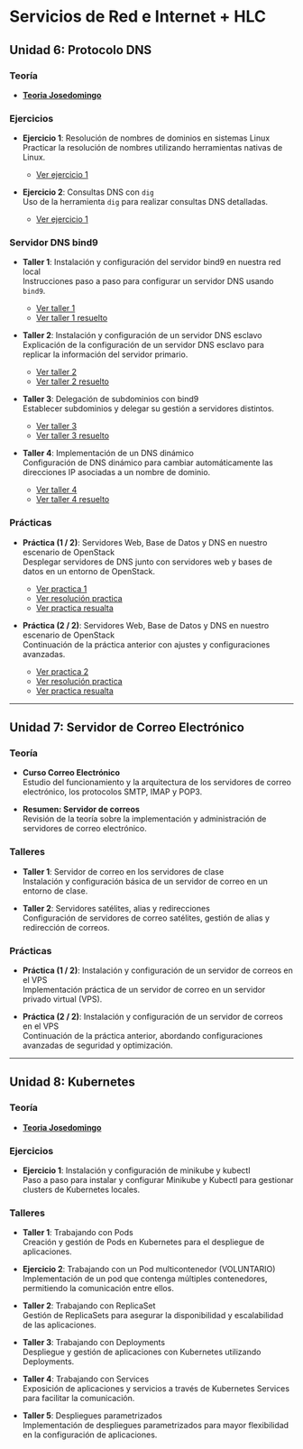 # **Servicios de Red e Internet + HLC**

## **Unidad 6: Protocolo DNS**

### **Teoría**
- [**Teoria Josedomingo**](https://github.com/Aleeex-lmd/curso_kubernetes_ies.git)

### **Ejercicios**
- **Ejercicio 1**: Resolución de nombres de dominios en sistemas Linux  
  Practicar la resolución de nombres utilizando herramientas nativas de Linux.  
  - [Ver ejercicio 1](./Unidad-6:Protocolo-DNS/enunciados/e_ejercicio1.md)  

- **Ejercicio 2**: Consultas DNS con `dig`  
  Uso de la herramienta `dig` para realizar consultas DNS detalladas.
  - [Ver ejercicio 1](./Unidad-6:Protocolo-DNS/enunciados/e_ejercicio2.md)  

### **Servidor DNS bind9**
- **Taller 1**: Instalación y configuración del servidor bind9 en nuestra red local  
  Instrucciones paso a paso para configurar un servidor DNS usando `bind9`.
  - [Ver taller 1](./Unidad-6:Protocolo-DNS/enunciados/e_taller1.md)
  - [Ver taller 1 resuelto](./Unidad-6:Protocolo-DNS/enunciados_resueltos/s_taller1.txt)
  
- **Taller 2**: Instalación y configuración de un servidor DNS esclavo  
  Explicación de la configuración de un servidor DNS esclavo para replicar la información del servidor primario.
  - [Ver taller 2](./Unidad-6:Protocolo-DNS/enunciados/e_taller2.md)
  - [Ver taller 2 resuelto](./Unidad-6:Protocolo-DNS/enunciados_resueltos/s_taller2.txt)

- **Taller 3**: Delegación de subdominios con bind9  
  Establecer subdominios y delegar su gestión a servidores distintos.
  - [Ver taller 3](./Unidad-6:Protocolo-DNS/enunciados/e_taller3.md)
  - [Ver taller 3 resuelto](./Unidad-6:Protocolo-DNS/enunciados_resueltos/s_taller3.txt)

- **Taller 4**: Implementación de un DNS dinámico  
  Configuración de DNS dinámico para cambiar automáticamente las direcciones IP asociadas a un nombre de dominio.
  - [Ver taller 4](./Unidad-6:Protocolo-DNS/enunciados/e_taller4.md)
  - [Ver taller 4 resuelto](./Unidad-6:Protocolo-DNS/enunciados_resueltos/s_taller4.txt)

### **Prácticas**
- **Práctica (1 / 2)**: Servidores Web, Base de Datos y DNS en nuestro escenario de OpenStack  
  Desplegar servidores de DNS junto con servidores web y bases de datos en un entorno de OpenStack.
  - [Ver practica 1](./Unidad-6:Protocolo-DNS/enunciados/e_practica1.md)
  - [Ver resolución practica](./Unidad-6:Protocolo-DNS/enunciados_resueltos/s_practica1.md)
  - [Ver practica resualta](./Unidad-6:Protocolo-DNS/enunciados_resueltos/s_practica1.txt)

- **Práctica (2 / 2)**: Servidores Web, Base de Datos y DNS en nuestro escenario de OpenStack  
  Continuación de la práctica anterior con ajustes y configuraciones avanzadas.
  - [Ver practica 2](./Unidad-6:Protocolo-DNS/enunciados/e_practica3.md)
  - [Ver resolución practica](./Unidad-6:Protocolo-DNS/enunciados_resueltos/s_practica2.md)
  - [Ver practica resualta](./Unidad-6:Protocolo-DNS/enunciados_resueltos/s_practica2.txt)

---

## **Unidad 7: Servidor de Correo Electrónico**

### **Teoría**
- **Curso Correo Electrónico**  
  Estudio del funcionamiento y la arquitectura de los servidores de correo electrónico, los protocolos SMTP, IMAP y POP3.

- **Resumen: Servidor de correos**  
  Revisión de la teoría sobre la implementación y administración de servidores de correo electrónico.

### **Talleres**
- **Taller 1**: Servidor de correo en los servidores de clase  
  Instalación y configuración básica de un servidor de correo en un entorno de clase.

- **Taller 2**: Servidores satélites, alias y redirecciones  
  Configuración de servidores de correo satélites, gestión de alias y redirección de correos.

### **Prácticas**
- **Práctica (1 / 2)**: Instalación y configuración de un servidor de correos en el VPS  
  Implementación práctica de un servidor de correo en un servidor privado virtual (VPS).

- **Práctica (2 / 2)**: Instalación y configuración de un servidor de correos en el VPS  
  Continuación de la práctica anterior, abordando configuraciones avanzadas de seguridad y optimización.

---

## **Unidad 8: Kubernetes**

### **Teoría**
- [**Teoria Josedomingo**](https://github.com/Aleeex-lmd/curso_kubernetes_ies.git)

### **Ejercicios**
- **Ejercicio 1**: Instalación y configuración de minikube y kubectl  
  Paso a paso para instalar y configurar Minikube y Kubectl para gestionar clusters de Kubernetes locales.

### **Talleres**
- **Taller 1**: Trabajando con Pods  
  Creación y gestión de Pods en Kubernetes para el despliegue de aplicaciones.

- **Ejercicio 2**: Trabajando con un Pod multicontenedor (VOLUNTARIO)  
  Implementación de un pod que contenga múltiples contenedores, permitiendo la comunicación entre ellos.

- **Taller 2**: Trabajando con ReplicaSet  
  Gestión de ReplicaSets para asegurar la disponibilidad y escalabilidad de las aplicaciones.

- **Taller 3**: Trabajando con Deployments  
  Despliegue y gestión de aplicaciones con Kubernetes utilizando Deployments.

- **Taller 4**: Trabajando con Services  
  Exposición de aplicaciones y servicios a través de Kubernetes Services para facilitar la comunicación.

- **Taller 5**: Despliegues parametrizados  
  Implementación de despliegues parametrizados para mayor flexibilidad en la configuración de aplicaciones.

